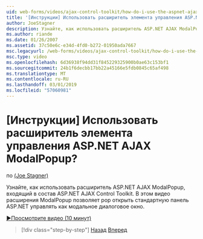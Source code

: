 ```yaml
---
uid: web-forms/videos/ajax-control-toolkit/how-do-i-use-the-aspnet-ajax-modalpopup-extender-control
title: '[Инструкции] Использовать расширитель элемента управления ASP.NET AJAX ModalPopup? | Документы Майкрософт'
author: JoeStagner
description: Узнайте, как использовать расширитель ASP.NET AJAX ModalPopup, входящий в состав ASP.NET AJAX Control Toolkit. В этом видеоролике ModalPopup используется расширитель...
ms.author: riande
ms.date: 01/26/2007
ms.assetid: 37c50e6c-e34d-4fd0-b272-01950ada7667
msc.legacyurl: /web-forms/videos/ajax-control-toolkit/how-do-i-use-the-aspnet-ajax-modalpopup-extender-control
msc.type: video
ms.openlocfilehash: 6d36938f94dd31f845229325900b0ae63c153bf1
ms.sourcegitcommit: 24b1f6decbb17bb22a45166e5fdb0845c65af498
ms.translationtype: MT
ms.contentlocale: ru-RU
ms.lasthandoff: 03/01/2019
ms.locfileid: "57060981"
---
```

<a name="how-do-i-use-the-aspnet-ajax-modalpopup-extender-control"></a>[Инструкции] Использовать расширитель элемента управления ASP.NET AJAX ModalPopup?
====================
по [(Joe Stagner)](https://github.com/JoeStagner)

Узнайте, как использовать расширитель ASP.NET AJAX ModalPopup, входящий в состав ASP.NET AJAX Control Toolkit. В этом видео расширения ModalPopup позволяет pop открыть стандартную панель ASP.NET управлять как модальное диалоговое окно.

[&#9654;Просмотрите видео (10 минут)](https://channel9.msdn.com/Blogs/ASP-NET-Site-Videos/how-do-i-use-the-aspnet-ajax-modalpopup-extender-control)

> [!div class="step-by-step"]
> [Назад](how-do-i-use-the-aspnet-ajax-popup-control-extender.md)
> [Вперед](how-do-i-use-the-aspnet-ajax-alwaysvisible-control-extender.md)
